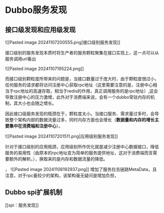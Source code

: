 
# Dubbo服务发现

## 接口级发现和应用级发现


![[Pasted image 20241107200555.png|接口级别服务发现]]



接口级别的服务发现本质时将生产者的服务颗粒聚集在接口实现上，这一点可以从服务调用url看出

![[Pasted image 20241107195224.png]]

而接口级别颗粒度所带来的问题是，当接口数量过于庞大时，由于颗粒度很过小，任何服务的请求都将访问注册中心获取rpc地址（这里需要注意的是，注册中心相当于rpc地址的高速存取，相当于redis的作用，真正调用服务的是rpc地址）,这会导致注册中心的压力激增，此外对于消费端来说，会有一个dubbo常驻内存的机制，其大小也会随之增长。

因此接口级服务发现的瓶颈在于，颗粒度太小。当接口服务、需求量过多时，会导致整个架构内部的数据流量过多，同时内存方面也会增长（**数据量和内存的增长主要集中在消费端和注册中心**）。



![[Pasted image 20241107201511.png|应用级别服务发现]]


针对于接口级别的应用瓶颈，应用级别所作优化就是减少注册中心数据接口，降低服务的易用性（由原本的rpc地址变为简单的服务提供地址，这对于消费端而言需要额外的解析。），换取来的是内存和数据流量的降低。

，
![[Pasted image 20241108192937.png]]
增加了服务拉去链路MetaData，且注意，对于rpc量较少的架构，该架构毫无疑问是增加负担，



## Dubbo spi扩展机制

[[spi：服务发现]] 

